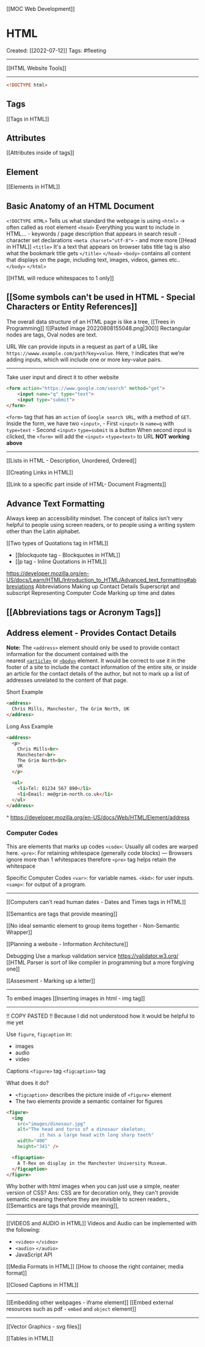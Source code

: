 [[MOC Web Development]]

# HTML
Created:  [[2022-07-12]]
Tags: #fleeting 

---
[[HTML Website Tools]]

---
```HTML
<!DOCTYPE html>
```

## Tags
[[Tags in HTML]]


## Attributes 
[[Attributes inside of tags]]


## Element
[[Elements in HTML]]


## Basic Anatomy of an HTML Document
`<!DOCTYPE HTML>` Tells us what standard the webpage is using
`<html>`  -> often called as root element
    `<head>`
        Everything you want to include in HTML...
        - keywords / page description that appears in search result
        - character set declarations  `<meta charset="utf-8">`
        - and more more [[Head in HTML]]
            `<title>`
                It's a text that appears on browser tabs
                title tag is also what the bookmark title gets
            `</title>`
    `</head>`
    `<body>`
        contains all content that displays on the page, 
        including text, images, videos, games etc..
    `</body>`
`</html>`



[[HTML will reduce whitespaces to 1 only]]


## [[Some symbols can't be used in HTML - Special Characters or Entity References]]




The overall data structure of an HTML page is 
like a tree, [[Trees in Programming]]
![[Pasted image 20220808155048.png|300]]
Rectangular nodes are tags, 
Oval nodes are text.



URL
We can provide inputs in a request as part of a URL like 
`https://wwww.example.com/path?key=value`. 
Here, `?` indicates that we’re adding inputs, which will include one or more key-value pairs.

---
Take user input and direct it to other website
```HTML
<form action="https://www.google.com/search" method="get">
    <input name="q" type="text">
    <input type="submit">
</form>
```
`<form>` tag that has an `action` of `Google search URL`, with a method of `GET`.
    Inside the form, we have two `<input>`, 
        - First `<input>` is `name=q`  with `type=text` 
        - Second `<input>` `type=submit` is a button
        When second input is clicked, the `<form>` will add the `<input>` `<type=text>` to URL
**NOT working above**

---


[[Lists in HTML - Description, Unordered, Ordered]]


[[Creating Links in HTML]]



[[Link to a specific part inside of HTML- Document Fragments]]


## Advance Text Formatting
Always keep an accessibility mindset. The concept of italics isn't very helpful to people using screen readers, or to people using a writing system other than the Latin alphabet.


[[Two types of Quotations tag in HTML]]
- [[blockquote tag - Blockquotes in HTML]]
- [[p tag - Inline Quotations in HTML]]



https://developer.mozilla.org/en-US/docs/Learn/HTML/Introduction_to_HTML/Advanced_text_formatting#abbreviations
Abbreviations
Making up Contact Details
Superscript and subscript
Representing Computer Code
Marking up time and dates

## [[Abbreviations tags or Acronym Tags]]

## Address element - Provides Contact Details
**Note:** The `<address>` element should only be used to provide contact information for the document contained with the nearest [`<article>`](https://developer.mozilla.org/en-US/docs/Web/HTML/Element/article) or [`<body>`](https://developer.mozilla.org/en-US/docs/Web/HTML/Element/body) element. 
It would be correct to use it in the footer of a site to include the contact information of the entire site, or inside an article for the contact details of the author, but not to mark up a list of addresses unrelated to the content of that page.


Short Example
```HTML
<address>
  Chris Mills, Manchester, The Grim North, UK
</address>
```


Long Ass Example
```HTML
<address>
  <p>
    Chris Mills<br>
    Manchester<br>
    The Grim North<br>
    UK
  </p>

  <ul>
    <li>Tel: 01234 567 890</li>
    <li>Email: me@grim-north.co.uk</li>
  </ul>
</address>
```

^ https://developer.mozilla.org/en-US/docs/Web/HTML/Element/address


### Computer Codes
This are elements that marks up codes 
`<code>`: Usually all codes are warped here.
`<pre>`: For retaining whitespace (generally code blocks) — 
Browsers ignore more than 1 whitespaces therefore `<pre>` tag helps retain the whitespace


Specific Computer Codes
`<var>`: for variable names.
`<kbd>`: for user inputs. 
`<samp>`: for output of a program.

---
[[Computers can't read human dates - Dates and Times tags in HTML]]



[[Semantics are tags that provide meaning]]

[[No ideal semantic element to group items together - Non-Semantic Wrapper]]

[[Planning a website - Information Architecture]]


Debugging
Use a markup validation service https://validator.w3.org/
[[HTML Parser is sort of like compiler in programming but a more forgiving one]]




[[Assesment - Marking up a letter]]

---
To embed images
[[Inserting images in html - img tag]]

----
!! COPY PASTED !!
Because I did not understood how it would be helpful to me yet

Use `figure`, `figcaption` in:
- images
- audio
- video

Captions 
`<figure>` tag
`<figcaption>` tag

What does it do?
- `<figcaption>` describes the picture inside of `<figure>` element
- The two elements provide a semantic container for figures
```HTMl
<figure>
  <img
    src="images/dinosaur.jpg"
    alt="The head and torso of a dinosaur skeleton;
            it has a large head with long sharp teeth"
    width="400"
    height="341" />

  <figcaption>
    A T-Rex on display in the Manchester University Museum.
  </figcaption>
</figure>
```

Why bother with html images when you can just use a simple, neater version of CSS?
Ans: CSS are for decoration only, they can't provide semantic meaning therefore they are invisible to screen readers., [[Semantics are tags that provide meaning]], 


---
[[VIDEOS and AUDIO in HTML]]
Videos and Audio can be implemented with the following:
- `<video>`  `</video>`
- `<audio>`  `</audio>`
- JavaScript API


[[Media Formats in HTML]]
[[How to choose the right container, media format]] 


[[Closed Captions in HTML]]


---
[[Embedding other webpages - iframe element]]
[[Embed external resources such as pdf - `embed` and `object` element]]


---
[[Vector Graphics - svg files]]



[[Tables in HTML]]
